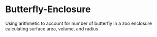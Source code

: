 # Butterfly-Enclosure
Using arithmetic to account for number of butterfly in a zoo enclosure calculating surface area, volume, and radius
